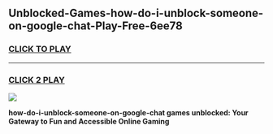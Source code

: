 
## Unblocked-Games-how-do-i-unblock-someone-on-google-chat-Play-Free-6ee78
<h3>
<a href="https://premium76.site?title=how-do-i-unblock-someone-on-google-chat&ref=20M">CLICK TO PLAY</a></h3>
<hr>

<h3>
<a href="https://premium76.site?title=how-do-i-unblock-someone-on-google-chat&ref=20M">CLICK 2 PLAY</a>
  
</h3>

<a href="https://premium76.site?title=how-do-i-unblock-someone-on-google-chat&ref=19M"><img src="https://clearcache.store/games.png"></a>


**how-do-i-unblock-someone-on-google-chat games unblocked: Your Gateway to Fun and Accessible Online Gaming**
